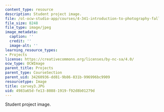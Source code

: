 ```yaml
---
content_type: resource
description: Student project image.
file: /ol-ocw-studio-app/courses/4-341-introduction-to-photography-fall-2002/4983a65dfe1380881919f92d8b01279d_carvey3.JPG
file_size: 8248
file_type: image/jpeg
image_metadata:
  caption: ''
  credit: ''
  image-alt: ''
learning_resource_types:
- Projects
license: https://creativecommons.org/licenses/by-nc-sa/4.0/
ocw_type: OCWImage
parent_title: Projects
parent_type: CourseSection
parent_uid: 34260936-dd81-9b86-831b-996996bc9909
resourcetype: Image
title: carvey3.JPG
uid: 4983a65d-fe13-8088-1919-f92d8b01279d
---
```

Student project image.